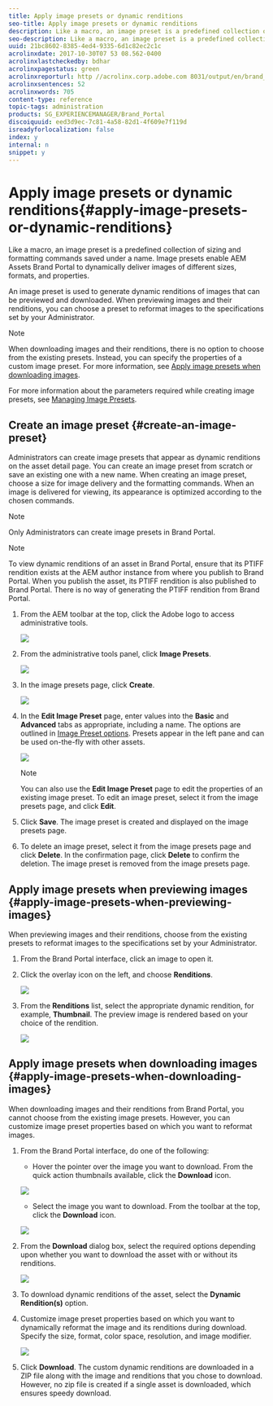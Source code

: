 ```yaml
---
title: Apply image presets or dynamic renditions
seo-title: Apply image presets or dynamic renditions
description: Like a macro, an image preset is a predefined collection of sizing and formatting commands saved under a name. Image presets enable AEM Assets Brand Portal to dynamically deliver images of different sizes, formats, and properties. 
seo-description: Like a macro, an image preset is a predefined collection of sizing and formatting commands saved under a name. Image presets enable AEM Assets Brand Portal to dynamically deliver images of different sizes, formats, and properties. 
uuid: 21bc8602-8385-4ed4-9335-6d1c82ec2c1c
acrolinxdate: 2017-10-30T07 53 08.562-0400
acrolinxlastcheckedby: bdhar
acrolinxpagestatus: green
acrolinxreporturl: http //acrolinx.corp.adobe.com 8031/output/en/brand_portal_image_presets_krs_workflow_07d7daef51a52015_561_report.xml
acrolinxsentences: 52
acrolinxwords: 705
content-type: reference
topic-tags: administration
products: SG_EXPERIENCEMANAGER/Brand_Portal
discoiquuid: eed3d9ec-7c81-4a58-82d1-4f609e7f119d
isreadyforlocalization: false
index: y
internal: n
snippet: y
---
```


# Apply image presets or dynamic renditions{#apply-image-presets-or-dynamic-renditions}

Like a macro, an image preset is a predefined collection of sizing and formatting commands saved under a name. Image presets enable AEM Assets Brand Portal to dynamically deliver images of different sizes, formats, and properties. 

An image preset is used to generate dynamic renditions of images that can be previewed and downloaded. When previewing images and their renditions, you can choose a preset to reformat images to the specifications set by your Administrator.

>[!NOTE]
>
>When downloading images and their renditions, there is no option to choose from the existing presets. Instead, you can specify the properties of a custom image preset. For more information, see [Apply image presets when downloading images](../using/brand-portal-image-presets.md#main-pars_text_1403412644).

For more information about the parameters required while creating image presets, see [Managing Image Presets](https://docs.adobe.com/docs/en/aem/6-0/administer/integration/dynamic-media/image-presets.html).

## Create an image preset {#create-an-image-preset}

Administrators can create image presets that appear as dynamic renditions on the asset detail page. You can create an image preset from scratch or save an existing one with a new name. When creating an image preset, choose a size for image delivery and the formatting commands. When an image is delivered for viewing, its appearance is optimized according to the chosen commands.

>[!NOTE]
>
>Only Administrators can create image presets in Brand Portal.

>[!NOTE]
>
>To view dynamic renditions of an asset in Brand Portal, ensure that its PTIFF rendition exists at the AEM author instance from where you publish to Brand Portal. When you publish the asset, its PTIFF rendition is also published to Brand Portal. There is no way of generating the PTIFF rendition from Brand Portal.

1. From the AEM toolbar at the top, click the Adobe logo to access administrative tools.

   ![](assets/aemlogo.PNG)

1. From the administrative tools panel, click **Image Presets**. 

   ![](assets/Admin-tools-panel-5.png)

1. In the image presets page, click **Create**.

   ![](assets/image_preset_homepage.png)

1. In the **Edit Image Preset** page, enter values into the **Basic** and **Advanced** tabs as appropriate, including a name. The options are outlined in [Image Preset options](https://docs.adobe.com/docs/en/aem/6-0/administer/integration/dynamic-media/image-presets.html#Image%20preset%20options). Presets appear in the left pane and can be used on-the-fly with other assets.

   ![](assets/image_preset_create.png)

   >[!NOTE]
   >
   >You can also use the **Edit Image Preset** page to edit the properties of an existing image preset. To edit an image preset, select it from the image presets page, and click **Edit**.

1. Click **Save**. The image preset is created and displayed on the image presets page.
1. To delete an image preset, select it from the image presets page and click **Delete**. In the confirmation page, click **Delete** to confirm the deletion. The image preset is removed from the image presets page.

## Apply image presets when previewing images  {#apply-image-presets-when-previewing-images}

When previewing images and their renditions, choose from the existing presets to reformat images to the specifications set by your Administrator.

1. From the Brand Portal interface, click an image to open it.
1. Click the overlay icon on the left, and choose **Renditions**.

   ![](assets/image-preset-previewrenditions.png)

1. From the **Renditions** list, select the appropriate dynamic rendition, for example, **Thumbnail**. The preview image is rendered based on your choice of the rendition.

   ![](assets/image-preset-previewrenditionthumbnail.png)

## Apply image presets when downloading images {#apply-image-presets-when-downloading-images}

When downloading images and their renditions from Brand Portal, you cannot choose from the existing image presets. However, you can customize image preset properties based on which you want to reformat images.

1. From the Brand Portal interface, do one of the following:

    * Hover the pointer over the image you want to download. From the quick action thumbnails available, click the **Download** icon.

   ![](assets/DownloadSingleAsset.png)

    * Select the image you want to download. From the toolbar at the top, click the **Download** icon.

   ![](assets/DownloadAssets.png)

1. From the **Download** dialog box, select the required options depending upon whether you want to download the asset with or without its renditions.

   ![](assets/Donload-Assets-Dialog-1.png)

1. To download dynamic renditions of the asset, select the **Dynamic Rendition(s)** option.
1. Customize image preset properties based on which you want to dynamically reformat the image and its renditions during download. Specify the size, format, color space, resolution, and image modifier. 

   ![](assets/DynamicRenditions.png)

1. Click **Download**. The custom dynamic renditions are downloaded in a ZIP file along with the image and renditions that you chose to download. However, no zip file is created if a single asset is downloaded, which ensures speedy download.

